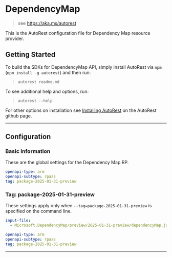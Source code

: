 # DependencyMap

> see https://aka.ms/autorest

This is the AutoRest configuration file for Dependency Map resource provider.

## Getting Started

To build the SDKs for DependencyMap API, simply install AutoRest via `npm` (`npm install -g autorest`) and then run:

> `autorest readme.md`

To see additional help and options, run:

> `autorest --help`

For other options on installation see [Installing AutoRest](https://aka.ms/autorest/install) on the AutoRest github page.

---

## Configuration

### Basic Information

These are the global settings for the Dependency Map RP.

```yaml
openapi-type: arm
openapi-subtype: rpaas
tag: package-2025-01-31-preview
```

### Tag: package-2025-01-31-preview

These settings apply only when `--tag=package-2025-01-31-preview` is specified on the command line.

```yaml $(tag) == 'package-2025-01-31-preview'
input-file:
  - Microsoft.DependencyMap/preview/2025-01-31-preview/dependencyMap.json
```

```yaml
openapi-type: arm
openapi-subtype: rpaas
tag: package-2025-01-31-preview
```

---

